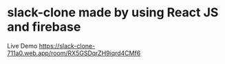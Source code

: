 # slack-clone made by using React JS and firebase
Live Demo https://slack-clone-711a0.web.app/room/RX5GSDqrZH9iqrd4CMf6
